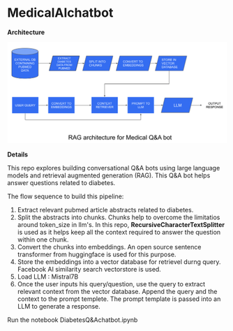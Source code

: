 # MedicalAIchatbot

**Architecture**

![](https://github.com/Vishnusai4/MedicalAIchatbot/blob/main/data/RAG%20Architecture%20for%20Medical%20Q%26A%20bot-1.png)

**Details**

This repo explores building conversational Q&A bots using large language models and retrieval augmented generation (RAG). This Q&A bot helps answer questions related to diabetes.

The flow sequence to build this pipeline:
1. Extract relevant pubmed article abstracts related to diabetes.
2. Split the abstracts into chunks. Chunks help to overcome the limitatios around token_size in llm's. In this repo, **RecursiveCharacterTextSplitter** is used as it helps keep all the context required to answer the question within one chunk.
3. Convert the chunks into embeddings. An open source sentence transformer from huggingface is used for this purpose.
4. Store the embeddings into a vector database for retrievel durng query. Facebook AI similarity search vectorstore is used.
5. Load LLM : Mistral7B
6. Once the user inputs his query/question, use the query to extract relevant context from the vector database. Append the query and the context to the prompt templete. The prompt template is passed into an LLM to generate a response.

Run the notebook DiabetesQ&Achatbot.ipynb

